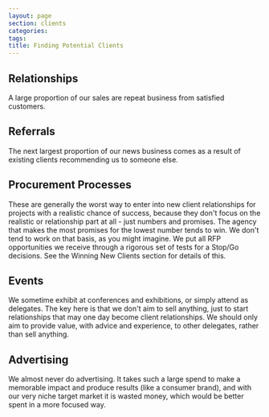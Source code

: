 ```yaml
---
layout: page
section: clients
categories:
tags:
title: Finding Potential Clients
---
```



## Relationships
A large proportion of our sales are repeat business from satisfied customers.

## Referrals
The next largest proportion of our news business comes as a result of existing clients recommending us to someone else.

## Procurement Processes
These are generally the worst way to enter into new client relationships for projects with a realistic chance of success, because they don't focus on the realistic or relationship part at all - just numbers and promises. The agency that makes the most promises for the lowest number tends to win. We don't tend to work on that basis, as you might imagine.
We put all RFP opportunities we receive through a rigorous set of tests for a Stop/Go decisions. See the Winning New Clients section for details of this.

## Events
We sometime exhibit at conferences and exhibitions, or simply attend as delegates. The key here is that we don't aim to sell anything, just to start relationships that may one day become client relationships. We should only aim to provide value, with advice and experience, to other delegates, rather than sell anything.

## Advertising
We almost never do advertising. It takes such a large spend to make a memorable impact and produce results (like a consumer brand), and with our very niche target market it is wasted money, which would be better spent in a more focused way.
